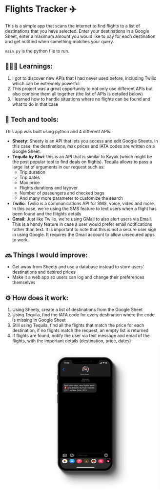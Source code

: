 # Flights Tracker ✈️

This is a simple app that scans the internet to find flights to a list of destinations that you have selected. Enter your destinations in a Google Sheet, enter a maximum amount you would like to pay for each destination and get notified when something matches your query.

`main.py` is the python file to run.

## 👨🏼‍🎓 Learnings:
1. I got to discover new APIs that I had never used before, including Twilio which can be extremely powerful
2. This project was a great opportunity to not only use different APIs but also combine them all together (the list of APIs is detailed below)
3. I learned how to handle situations where no flights can be found and what to do in that case 

## 🚀 Tech and tools:

This app was built using python and 4 different APIs:
- **Sheety**: Sheety is an API that lets you access and edit Google Sheets. In this case, the destinations, max prices and IATA codes are written on a Google Sheet.
- **Tequila by Kiwi**: this is an API that is similar to Kayak (which might be the post popular tool to find deals on flights). Tequila allows to pass a large list of arguments in our request such as:
  - Trip duration
  - Trip dates
  - Max price
  - Flights durations and layover
  - Number of passengers and checked bags
  - And many more parameter to customize the search
- **Twilio**: Twilio is a communications API for SMS, voice, video and more. In this case, we're using the SMS feature to text users when a flight has been found and the flitghts details
- **Gmail**: Just like Twilio, we're using GMail to also alert users via Email. This is a handy feature in case a user would prefer email notifications rather than text. It is important to note that this is not a secure user sign in using Google. It requires the Gmail account to allow unsecured apps to work.

## 🔜 Things I would improve:
- Get away from Sheety and use a database instead to store users' destinations and desired prices
- Make it a web app so users can log and change their preferences themselves

## ⚙️ How does it work:
1. Using Sheety, create a list of destinations from the Google Sheet
2. Using Tequila, find the IATA code for every destination where the code is missing in Google Sheet
3. Still using Tequila, find all the flights that match the price for each destination, if no flights match the request, an empty list is returned
4. If flights are found, notify the user via text message and email of the flights, with the important details (destination, price, dates)
![](assets/flight_sms__alert_iphone_mockup.png)
